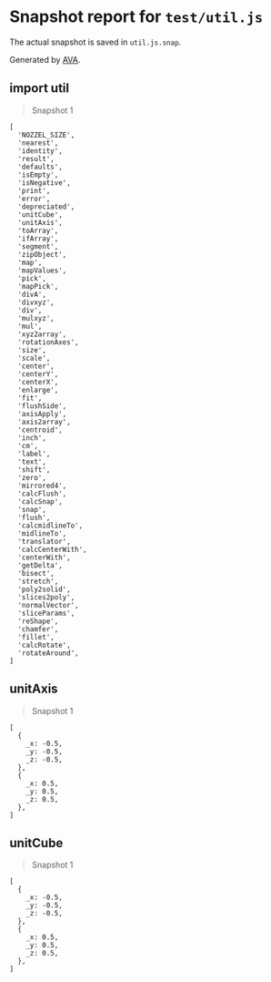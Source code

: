# Snapshot report for `test/util.js`

The actual snapshot is saved in `util.js.snap`.

Generated by [AVA](https://ava.li).

## import util

> Snapshot 1

    [
      'NOZZEL_SIZE',
      'nearest',
      'identity',
      'result',
      'defaults',
      'isEmpty',
      'isNegative',
      'print',
      'error',
      'depreciated',
      'unitCube',
      'unitAxis',
      'toArray',
      'ifArray',
      'segment',
      'zipObject',
      'map',
      'mapValues',
      'pick',
      'mapPick',
      'divA',
      'divxyz',
      'div',
      'mulxyz',
      'mul',
      'xyz2array',
      'rotationAxes',
      'size',
      'scale',
      'center',
      'centerY',
      'centerX',
      'enlarge',
      'fit',
      'flushSide',
      'axisApply',
      'axis2array',
      'centroid',
      'inch',
      'cm',
      'label',
      'text',
      'shift',
      'zero',
      'mirrored4',
      'calcFlush',
      'calcSnap',
      'snap',
      'flush',
      'calcmidlineTo',
      'midlineTo',
      'translator',
      'calcCenterWith',
      'centerWith',
      'getDelta',
      'bisect',
      'stretch',
      'poly2solid',
      'slices2poly',
      'normalVector',
      'sliceParams',
      'reShape',
      'chamfer',
      'fillet',
      'calcRotate',
      'rotateAround',
    ]

## unitAxis

> Snapshot 1

    [
      {
        _x: -0.5,
        _y: -0.5,
        _z: -0.5,
      },
      {
        _x: 0.5,
        _y: 0.5,
        _z: 0.5,
      },
    ]

## unitCube

> Snapshot 1

    [
      {
        _x: -0.5,
        _y: -0.5,
        _z: -0.5,
      },
      {
        _x: 0.5,
        _y: 0.5,
        _z: 0.5,
      },
    ]
